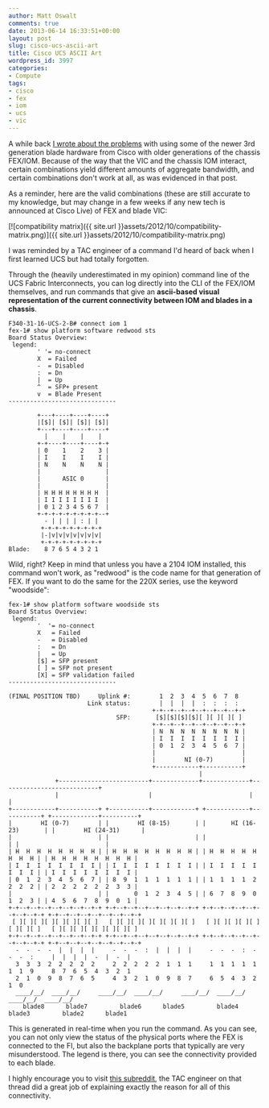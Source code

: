 ```yaml
---
author: Matt Oswalt
comments: true
date: 2013-06-14 16:33:51+00:00
layout: post
slug: cisco-ucs-ascii-art
title: Cisco UCS ASCII Art
wordpress_id: 3997
categories:
- Compute
tags:
- cisco
- fex
- iom
- ucs
- vic
---
```


A while back [I wrote about the problems](https://keepingitclassless.net/2012/10/cisco-ucs-b200-m3-invalid-adaptor-iocard/) with using some of the newer 3rd generation blade hardware from Cisco with older generations of the chassis FEX/IOM. Because of the way that the VIC and the chassis IOM interact, certain combinations yield different amounts of aggregate bandwidth, and certain combinations don't work at all, as was evidenced in that post.

As a reminder, here are the valid combinations (these are still accurate to my knowledge, but may change in a few weeks if any new tech is announced at Cisco Live) of FEX and blade VIC:

[![compatibility matrix]({{ site.url }}assets/2012/10/compatibility-matrix.png)]({{ site.url }}assets/2012/10/compatibility-matrix.png)

I was reminded by a TAC engineer of a command I'd heard of back when I first learned UCS but had totally forgotten.

Through the (heavily underestimated in my opinion) command line of the UCS Fabric Interconnects, you can log directly into the CLI of the FEX/IOM themselves, and run commands that give an **ascii-based visual representation of the current connectivity between IOM and blades in a chassis**.
    
    F340-31-16-UCS-2-B# connect iom 1
    fex-1# show platform software redwood sts
    Board Status Overview:
     legend:
            ' '= no-connect
            X  = Failed
            -  = Disabled
            :  = Dn
            |  = Up
            ^  = SFP+ present
            v  = Blade Present
    ------------------------------
    
            +---+----+----+----+
            |[$]| [$]| [$]| [$]|
            +---+----+----+----+
              |    |    |    |
            +-+----+----+----+-+
            | 0    1    2    3 |
            | I    I    I    I |
            | N    N    N    N |
            |                  |
            |      ASIC 0      |
            |                  |
            | H H H H H H H H  |
            | I I I I I I I I  |
            | 0 1 2 3 4 5 6 7  |
            +-+-+-+-+-+-+-+-+--+
              - | | | | : | |
             +-+-+-+-+-+-+-+-+
             |-|v|v|v|v|v|v|v|
             +-+-+-+-+-+-+-+-+
    Blade:    8 7 6 5 4 3 2 1


Wild, right? Keep in mind that unless you have a 2104 IOM installed, this command won't work, as "redwood" is the code name for that generation of FEX. If you want to do the same for the 220X series, use the keyword "woodside":
    
    fex-1# show platform software woodside sts
    Board Status Overview:
     legend:
            '  '= no-connect
            X   = Failed
            -   = Disabled
            :   = Dn
            |   = Up
            [$] = SFP present
            [ ] = SFP not present
            [X] = SFP validation failed
    ------------------------------
    
    (FINAL POSITION TBD)     Uplink #:        1  2  3  4  5  6  7  8
                          Link status:        |  |  |  |  :  :  :  :
                                            +-+--+--+--+--+--+--+--+-+
                                  SFP:       [$][$][$][$][ ][ ][ ][ ]
                                            +-+--+--+--+--+--+--+--+-+
                                            | N  N  N  N  N  N  N  N |
                                            | I  I  I  I  I  I  I  I |
                                            | 0  1  2  3  4  5  6  7 |
                                            |                        |
                                            |        NI (0-7)        |
                                            +------------+-----------+
                                                         |
                 +-------------------------+-------------+-------------+---------------------------+
                 |                         |                           |                           |
    +------------+-----------+ +-----------+------------+ +------------+-----------+ +-------------+----------+
    |        HI (0-7)        | |        HI (8-15)       | |       HI (16-23)       | |        HI (24-31)      |
    |                        | |                        | |                        | |                        |
    | H  H  H  H  H  H  H  H | | H  H  H  H  H  H  H  H | | H  H  H  H  H  H  H  H | | H  H  H  H  H  H  H  H |
    | I  I  I  I  I  I  I  I | | I  I  I  I  I  I  I  I | | I  I  I  I  I  I  I  I | | I  I  I  I  I  I  I  I |
    | 0  1  2  3  4  5  6  7 | | 8  9  1  1  1  1  1  1 | | 1  1  1  1  2  2  2  2 | | 2  2  2  2  2  2  3  3 |
    |                        | |       0  1  2  3  4  5 | | 6  7  8  9  0  1  2  3 | | 4  5  6  7  8  9  0  1 |
    +-+--+--+--+--+--+--+--+-+ +-+--+--+--+--+--+--+--+-+ +-+--+--+--+--+--+--+--+-+ +-+--+--+--+--+--+--+--+-+
     [ ][ ][ ][ ][ ][ ][ ][ ]   [ ][ ][ ][ ][ ][ ][ ][ ]   [ ][ ][ ][ ][ ][ ][ ][ ]   [ ][ ][ ][ ][ ][ ][ ][ ]
    +-+--+--+--+--+--+--+--+-+ +-+--+--+--+--+--+--+--+-+ +-+--+--+--+--+--+--+--+-+ +-+--+--+--+--+--+--+--+-+
      -  -  -  -  |  |  |  |     -  -  -  :  |  |  |  |     -  -  -  :  -  -  -  :     |  |  |  |  -  |  -  |
      3  3  3  2  2  2  2  2     2  2  2  2  2  1  1  1     1  1  1  1  1  1  1  9     8  7  6  5  4  3  2  1
      2  1  0  9  8  7  6  5     4  3  2  1  0  9  8  7     6  5  4  3  2  1  0
      ____/__/  ____/__/     ____/__/  ____/__/     ____/__/  ____/__/     ____/__/  ____/__/  
        blade8      blade7         blade6      blade5         blade4      blade3         blade2      blade1

This is generated in real-time when you run the command. As you can see, you can not only view the status of the physical ports where the FEX is connected to the FI, but also the backplane ports that typically are very misunderstood. The legend is there, you can see the connectivity provided to each blade.

I highly encourage you to visit [this subreddit](http://www.reddit.com/r/Cisco/comments/1c8iz0/cisco_ucs_b200_m3_invalid_adapter_iocard_gotcha/), the TAC engineer on that thread did a great job of explaining exactly the reason for all of this connectivity.
